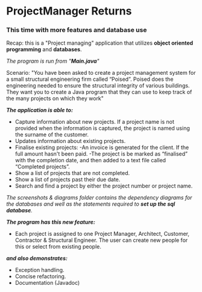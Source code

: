 # ProjectManager Returns
### This time with more features and database use

Recap: this is a "Project managing" application that utilizes **object oriented programming** and **databases**.

*The program is run from "**Main.java**"*

Scenario: "You have been asked to create a project management system for a small
structural engineering firm called “Poised”. Poised does the engineering needed to
ensure the structural integrity of various buildings. They want you to create a Java
program that they can use to keep track of the many projects on which they work"

__*The application is able to:*__
- Capture information about new projects. If a project name is not provided
when the information is captured, the project is named using the surname of
the customer.
- Updates information about existing projects.
- Finalise existing projects:
    -An invoice is generated for the client. If the full amount hasn't
    been paid. 
    -The project is be marked as “finalised” with the completion date,
    and then added to a text file called “Completed projects”.
- Show a list of projects that are not completed.
- Show a list of projects past their due date.
- Search and find a project by either the project number or project name.

_The screenshots & diagrams folder contains the dependency diagrams for the databases
and well as the statements required to **set up the sql database**._

__*The program has this new feature:*__
- Each project is assigned to one Project Manager, Architect, Customer, Contractor
  & Structural Engineer. The user can create new people for this or select from 
  existing people.

__*and also demonstrates:*__
- Exception handling.
- Concise refactoring.
- Documentation (Javadoc)
